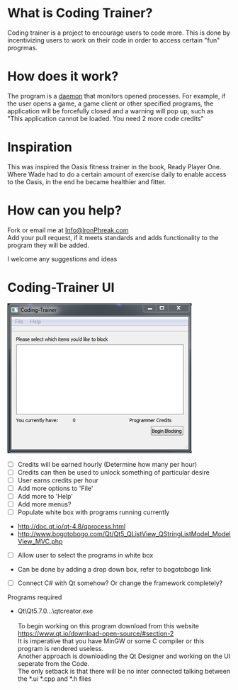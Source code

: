 # What is Coding Trainer?

Coding trainer is a project to encourage users to code more. This is done by incentivizing users to work on their code in order to access certain "fun" progrmas.

# How does it work?

The program is a [daemon](https://en.wikipedia.org/wiki/Daemon_(computing)) that monitors opened processes. For example, if the user opens a game, a game client or other specified programs, the application will be forcefully closed and a warning will pop up, such as 
<br>"This application cannot be loaded. You need 2 more code credits"

# Inspiration

This was inspired the Oasis fitness trainer in the book, Ready Player One. Where Wade had to do a certain amount of exercise daily to enable access to the Oasis, in the end he became healthier and fitter. 

# How can you help?

Fork or email me at Info@IronPhreak.com
<br>Add your pull request, if it meets standards and adds functionality to the program they will be added.

I welcome any suggestions and ideas


# Coding-Trainer UI

![UI_Coding_trainer](./CT_UI.PNG)
- [ ] Credits will be earned hourly (Determine how many per hour)
- [ ] Credits can then be used to unlock something of particular desire
- [ ] User earns credits per hour
- [ ] Add more options to 'File'
- [ ] Add more to 'Help'
- [ ] Add more menus?
- [ ] Populate white box with programs running currently
- http://doc.qt.io/qt-4.8/qprocess.html
- http://www.bogotobogo.com/Qt/Qt5_QListView_QStringListModel_ModelView_MVC.php
- [ ] Allow user to select the programs in white box
- Can be done by adding a drop down box, refer to bogotobogo link
- [ ] Connect C# with Qt somehow? Or change the framework completely?

Programs required
- Qt\Qt5.7.0\...\qtcreator.exe
<br><br>To begin working on this program download from this website
<br>https://www.qt.io/download-open-source/#section-2
<br>It is imperative that you have MinGW or some C compiler or this program is rendered useless.
<br>Another approach is downloading the Qt Designer and working on the UI seperate from the Code.
<br>The only setback is that there will be no inter connected talking between the *.ui *.cpp and *.h files